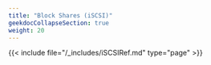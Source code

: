 ```yaml
---
title: "Block Shares (iSCSI)"
geekdocCollapseSection: true
weight: 20
---
```


{{< include file="/_includes/iSCSIRef.md" type="page" >}}

